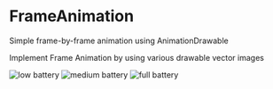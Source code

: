 # FrameAnimation

Simple frame-by-frame animation using AnimationDrawable

Implement Frame Animation by using various drawable vector images

![low battery](https://user-images.githubusercontent.com/8398530/96524859-c6aee880-124f-11eb-81ea-a2d5bf4f8ae9.png)
![medium battery](https://user-images.githubusercontent.com/8398530/96524862-c878ac00-124f-11eb-9eb1-462a3b24a42d.png)
![full battery](https://user-images.githubusercontent.com/8398530/96524867-cadb0600-124f-11eb-9344-8850962992aa.png)
